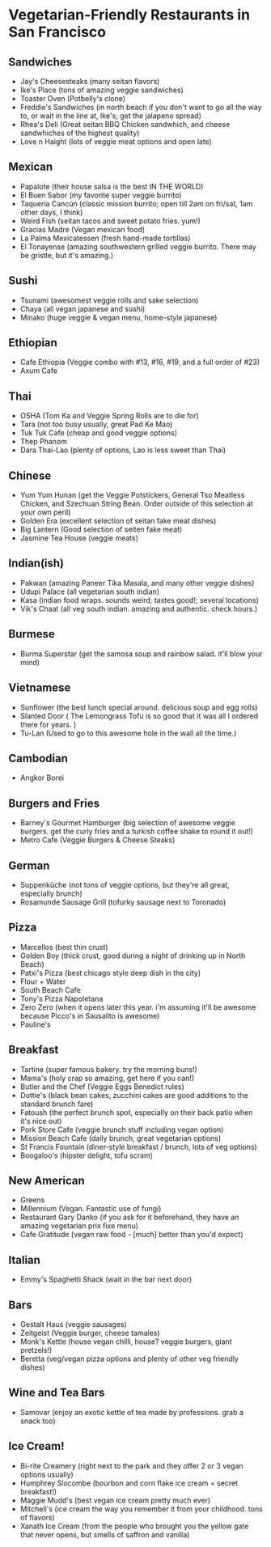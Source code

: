 Vegetarian-Friendly Restaurants in San Francisco
================================================

Sandwiches
----------

* Jay's Cheesesteaks (many seitan flavors)
* Ike's Place (tons of amazing veggie sandwiches)
* Toaster Oven (Potbelly's clone)
* Freddie's Sandwiches (in north beach if you don't want to go all the way to, or wait in the line at, Ike's; get the jalapeno spread)
* Rhea's Deli (Great seitan BBQ Chicken sandwhich, and cheese sandwhiches of the highest quality)
* Love n Haight (lots of veggie meat options and open late)

Mexican
-------

* Papalote (their house salsa is the best IN THE WORLD)
* El Buen Sabor (my favorite super veggie burrito)
* Taqueria Cancún (classic mission burrito; open till 2am on fri/sat, 1am other days, I think)
* Weird Fish (seitan tacos and sweet potato fries. yum!)
* Gracias Madre (Vegan mexican food)
* La Palma Mexicatessen (fresh hand-made tortillas)
* El Tonayense (amazing southwestern grilled veggie burrito. There may be gristle, but it's amazing.)

Sushi
-----

* Tsunami (awesomest veggie rolls and sake selection)
* Chaya (all vegan japanese and sushi)
* Minako (huge veggie & vegan menu, home-style japanese)

Ethiopian
---------

* Cafe Ethiopia (Veggie combo with #13, #16, #19, and a full order of #23)
* Axum Cafe

Thai
----

* OSHA (Tom Ka and Veggie Spring Rolls are to die for)
* Tara (not too busy usually, great Pad Ke Mao)
* Tuk Tuk Cafe (cheap and good veggie options)
* Thep Phanom
* Dara Thai-Lao (plenty of options, Lao is less sweet than Thai)

Chinese
-------

* Yum Yum Hunan (get the Veggie Potstickers, General Tso Meatless Chicken, and Szechuan String Bean. Order outside of this selection at your own peril)
* Golden Era (excellent selection of seitan fake meat dishes)
* Big Lantern (Good selection of seiten fake meat)
* Jasmine Tea House (veggie meats)

Indian(ish)
-----------

* Pakwan (amazing Paneer Tika Masala, and many other veggie dishes)
* Udupi Palace (all vegetarian south indian)
* Kasa (indian food wraps. sounds weird; tastes good!; several locations)
* Vik's Chaat (all veg south indian. amazing and authentic. check hours.)

Burmese
-------

* Burma Superstar (get the samosa soup and rainbow salad. it'll blow your mind)

Vietnamese
----------

* Sunflower (the best lunch special around. delicious soup and egg rolls)
* Slanted Door ( The Lemongrass Tofu is so good that it was all I ordered there for years. )
* Tu-Lan (Used to go to this awesome hole in the wall all the time.)

Cambodian
---------
* Angkor Borei

Burgers and Fries
-----------------

* Barney's Gourmet Hamburger (big selection of awesome veggie burgers. get the curly fries and a turkish coffee shake to round it out!) 
* Metro Cafe (Veggie Burgers & Cheese Steaks)

German
------

* Suppenküche (not tons of veggie options, but they're all great, especially brunch)
* Rosamunde Sausage Grill (tofurky sausage next to Toronado)

Pizza
-----

* Marcellos (best thin crust)
* Golden Boy (thick crust, good during a night of drinking up in North Beach)
* Patxi's Pizza (best chicago style deep dish in the city)
* Flour + Water
* South Beach Cafe
* Tony's Pizza Napoletana
* Zero Zero (when it opens later this year. i'm assuming it'll be awesome because Picco's in Sausalito is awesome)
* Pauline's

Breakfast
---------

* Tartine (super famous bakery. try the morning buns!)
* Mama's (holy crap so amazing, get here if you can!)
* Butler and the Chef (Veggie Eggs Benedict rules)
* Dottie's (black bean cakes, zucchini cakes are good additions to the standard brunch fare)
* Fatoush (the perfect brunch spot, especially on their back patio when it's nice out)
* Pork Store Cafe (veggie brunch stuff including vegan option)
* Mission Beach Cafe (daily brunch, great vegetarian options)
* St Francis Fountain (diner-style breakfast / brunch, lots of veg options)
* Boogaloo's (hipster delight, tofu scram)

New American
------------
* Greens
* Millennium (Vegan. Fantastic use of fungi)
* Restaurant Gary Danko (if you ask for it beforehand, they have an amazing vegetarian prix fixe menu)
* Cafe Gratitude (vegan raw food - [much] better than you'd expect)

Italian
-------
* Emmy's Spaghetti Shack (wait in the bar next door)

Bars
----

* Gestalt Haus (veggie sausages)
* Zeitgeist (Veggie burger, cheese tamales)
* Monk's Kettle (house vegan chilli, house? veggie burgers, giant pretzels!)
* Beretta (veg/vegan pizza options and plenty of other veg friendly dishes)

Wine and Tea Bars
-----------------

* Samovar (enjoy an exotic kettle of tea made by professions. grab a snack too)

Ice Cream!
----------
* Bi-rite Creamery (right next to the park and they offer 2 or 3 vegan options usually)
* Humphrey Slocombe (bourbon and corn flake ice cream = secret breakfast!)
* Maggie Mudd's (best vegan ice cream pretty much ever)
* Mitchell's (ice cream the way you remember it from your childhood. tons of flavors)
* Xanath Ice Cream (from the people who brought you the yellow gate that never opens, but smells of saffron and vanilla)
